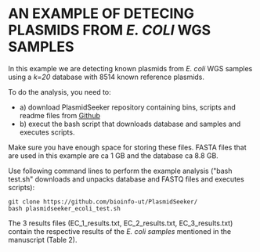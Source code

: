 # AN EXAMPLE OF DETECING PLASMIDS FROM <i>E. COLI</i> WGS SAMPLES   
In this example we are detecting known plasmids from <i>E. coli</i> WGS samples using a <i>k=20</i> database with 8514 known reference plasmids.
  
To do the analysis, you need to:
* a) download PlasmidSeeker repository containing bins, scripts and readme files from [Github](https://github.com/bioinfo-ut/PlasmidSeeker)  
* b) execut the bash script that downloads database and samples and executes scripts.    
    
Make sure you have enough space for storing these files. FASTA files that are used in this example are ca 1 GB and the database ca 8.8 GB.

Use following command lines to perform the example analysis ("bash test.sh" downloads and unpacks database and FASTQ files and executes scripts):
```  
git clone https://github.com/bioinfo-ut/PlasmidSeeker/
bash plasmidseeker_ecoli_test.sh
```  
   
The 3 results files (EC_1_results.txt, EC_2_results.txt, EC_3_results.txt) contain the respective results of the <i>E. coli samples</i> mentioned in the manuscript (Table 2). 
